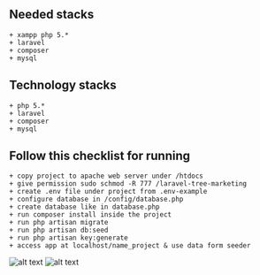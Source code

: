 ## Needed stacks
    + xampp php 5.*
    + laravel
    + composer
    + mysql
   
## Technology stacks
    + php 5.*
	+ laravel
	+ composer
	+ mysql

## Follow this checklist for running
	+ copy project to apache web server under /htdocs
	+ give permission sudo schmod -R 777 /laravel-tree-marketing
	+ create .env file under project from .env-example
	+ configure database in /config/database.php
	+ create database like in database.php
    + run composer install inside the project
    + run php artisan migrate
    + run php artisan db:seed
    + run php artisan key:generate
    + access app at localhost/name_project & use data form seeder
    
![alt text](https://github.com/israjHaliri/laravel-tree-marketing/blob/master/ss1.png)
![alt text](https://github.com/israjHaliri/laravel-tree-marketing/blob/master/ss2.png)
